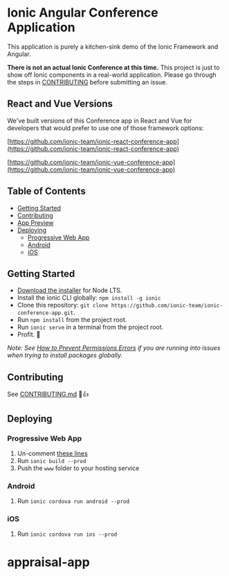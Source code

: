 # Ionic Angular Conference Application

This application is purely a kitchen-sink demo of the Ionic Framework and Angular.

**There is not an actual Ionic Conference at this time.** This project is just to show off Ionic components in a real-world application. Please go through the steps in [CONTRIBUTING](https://github.com/ionic-team/ionic-conference-app/blob/master/.github/CONTRIBUTING.md) before submitting an issue.

## React and Vue Versions

We've built versions of this Conference app in React and Vue for developers that would prefer to use one of those framework options:

[https://github.com/ionic-team/ionic-react-conference-app](https://github.com/ionic-team/ionic-react-conference-app)

[https://github.com/ionic-team/ionic-vue-conference-app](https://github.com/ionic-team/ionic-vue-conference-app)

## Table of Contents

- [Getting Started](#getting-started)
- [Contributing](#contributing)
- [App Preview](#app-preview)
- [Deploying](#deploying)
  - [Progressive Web App](#progressive-web-app)
  - [Android](#android)
  - [iOS](#ios)

## Getting Started

- [Download the installer](https://nodejs.org/) for Node LTS.
- Install the ionic CLI globally: `npm install -g ionic`
- Clone this repository: `git clone https://github.com/ionic-team/ionic-conference-app.git`.
- Run `npm install` from the project root.
- Run `ionic serve` in a terminal from the project root.
- Profit. :tada:

_Note: See [How to Prevent Permissions Errors](https://docs.npmjs.com/getting-started/fixing-npm-permissions) if you are running into issues when trying to install packages globally._

## Contributing

See [CONTRIBUTING.md](https://github.com/ionic-team/ionic-conference-app/blob/master/.github/CONTRIBUTING.md) :tada::+1:

## Deploying

### Progressive Web App

1. Un-comment [these lines](https://github.com/ionic-team/ionic2-app-base/blob/master/src/index.html#L21)
2. Run `ionic build --prod`
3. Push the `www` folder to your hosting service

### Android

1. Run `ionic cordova run android --prod`

### iOS

1. Run `ionic cordova run ios --prod`

# appraisal-app
